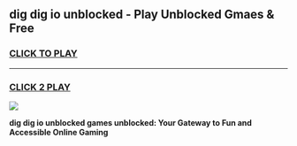 
## dig dig io unblocked - Play Unblocked Gmaes & Free
<h3>
<a href="https://news.freeplayer.one?title=dig_dig_io_unblocked&ref=16F">CLICK TO PLAY</a></h3>
<hr>

<h3>
<a href="https://news.freeplayer.one?title=dig_dig_io_unblocked&ref=16F">CLICK 2 PLAY</a>
  
</h3>

<a href="https://news.freeplayer.one?title=dig_dig_io_unblocked&ref=16F/"><img src="https://clearcache.store/games.png"></a>


**dig dig io unblocked games unblocked: Your Gateway to Fun and Accessible Online Gaming**
